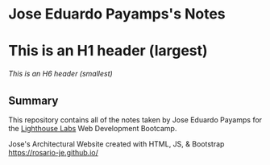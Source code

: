# Jose Eduardo Payamps's Notes

# This is an H1 header (largest)
###### This is an H6 header (smallest)

## Summary 

This repository contains all of the notes taken by Jose Eduardo Payamps for the [Lighthouse Labs](https://www.lighthouselabs.ca/en) Web Development Bootcamp.


Jose's Architectural Website created with HTML, JS, & Bootstrap https://rosario-je.github.io/